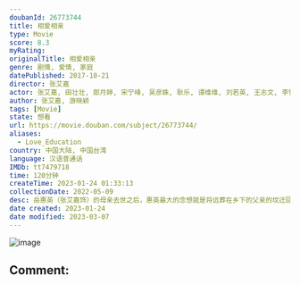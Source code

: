 ```yaml
---
doubanId: 26773744
title: 相爱相亲
type: Movie
score: 8.3
myRating: 
originalTitle: 相爱相亲
genre: 剧情, 爱情, 家庭
datePublished: 2017-10-21
director: 张艾嘉
actor: 张艾嘉, 田壮壮, 郎月婷, 宋宁峰, 吴彦姝, 耿乐, 谭维维, 刘若英, 王志文, 李雪健, 马嘉祺, 张艺瀚, 张继南, 王丽媛
author: 张艾嘉, 游晓颖
tags: [Movie]
state: 想看
url: https://movie.douban.com/subject/26773744/
aliases:
  - Love_Education
country: 中国大陆, 中国台湾
language: 汉语普通话
IMDb: tt7479718
time: 120分钟
createTime: 2023-01-24 01:33:13
collectionDate: 2022-05-09
desc: 岳惠英（张艾嘉饰）的母亲去世之后，惠英最大的念想就是将远葬在乡下的父亲的坟迁回城里，和母亲葬在一起，这个念头让她和父亲的原配姥姥（吴彦姝饰）之间爆发了巨大的矛盾。迁坟的事成为了惠英的心结，亦让她和...
date created: 2023-01-24
date modified: 2023-03-07
---
```


![image](p2502311890.jpg)

Comment:
---
